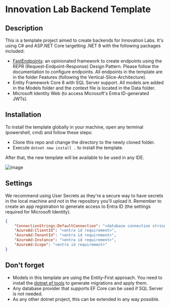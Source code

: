 # Innovation Lab Backend Template

## Description

This is a template project aimed to create backends for Innovation Labs. It's using C# and ASP.NET Core targetting .NET 8 with the following packages included:

- [FastEndpoints](https://fast-endpoints.com/): an opinionated framework to create endpoints using the REPR (Request-Endpoint-Response) Design Pattern. Please follow the documentation to configure endpoints. All endpoints in the template are in the folder Features (following the Vertical-Slice-Architecture).
- Entity Framework Core 8 with SQL Server support. All models are added in the Models folder and the context file is located in the Data folder.
- Microsoft Identity Web (to access Microsoft's Entra ID-generated JWTs).

## Installation

To install the template globally in your machine, open any terminal (powershell, cmd) and follow these steps:

- Clone this repo and change the directory to the newly cloned folder.
- Execute `dotnet new install .` to install the template.

After that, the new template will be available to be used in any IDE.

![image](https://github.com/user-attachments/assets/6f9dbb85-45c9-4fa8-9467-e394d109b0a4)

## Settings

We recommend using User Secrets as they're a secure way to have secrets in the local machine and not in the repository you'll upload it. Remember to create an app registration to generate access to Entra ID (the settings required for Microsoft Identity).

```json
{
    "ConnectionStrings:DefaultConnection": "<database connection string>",
    "AzureAd:ClientId": "<entra id requirement>",
    "AzureAd:TenantId": "<entra id requirement>",
    "AzureAd:Instance": "<entra id requirement>",
    "AzureAd:Scope": "<entra id requirement>"
}
```

## Don't forget

- Models in this template are using the Entity-First approach. You need to install the [dotnet ef tools](https://learn.microsoft.com/en-us/ef/core/cli/dotnet) to generate migrations and apply them.
- Any database provider that supports EF Core can be used if SQL Server is not needed.
- As any other dotnet project, this can be extended in any way possible. 
